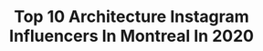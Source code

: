 ---
title: Top 10 Architecture Instagram Influencers In Montreal In 2020
description: >-
  Find top architecture Instagram influencers in Montreal in 2020. Most popular hashtags: #montreal #architecture #mtlmoments #explorecanada.
platform: Instagram
profiles:
  - username: "lashedarchitecture"
    fullname: >-
      la SHED architecture
    location: "Canada"
    followers: 9471
    engagement: 516
    commentsToLikes: 0.007836
    avatar: "https://scontent-lhr8-1.cdninstagram.com/v/t51.2885-19/s320x320/18299087_740078399486130_3407165884827959296_a.jpg?_nc_ht=scontent-lhr8-1.cdninstagram.com&_nc_ohc=ZZDZYApQhUEAX-H0fpj&oh=4b524829d2335176b28619fb36a8caf1&oe=5EAC08BD"
    verified: false
    hashtags: "#ilesdelamadeleine, #qu, #quebec, #montreal"
  - username: "house.blanche"
    fullname: >-
      Jessi Cummings
    location: "Canada"
    followers: 41671
    engagement: 380
    commentsToLikes: 0.010263
    avatar: "https://scontent-ams4-1.cdninstagram.com/v/t51.2885-19/s320x320/69564737_499278644139493_2403867533141606400_n.jpg?_nc_ht=scontent-ams4-1.cdninstagram.com&_nc_ohc=7WDholUJ76UAX9D0DKL&oh=ce32a7b3d9e70f2fbf0b216c2f453b82&oe=5EB06A20"
    verified: false
    hashtags: "#flowers, #bedroom, #exterior, #pretty"
  - username: "montreal"
    fullname: >-
      Tourisme Montréal
    location: "Canada"
    followers: 272354
    engagement: 219
    commentsToLikes: 0.006208
    avatar: "https://scontent-frx5-1.cdninstagram.com/v/t51.2885-19/s320x320/91134998_4141727999174501_8101813667638542336_n.jpg?_nc_ht=scontent-frx5-1.cdninstagram.com&_nc_ohc=3XkX__fCzBUAX_Ib-0o&oh=4c3a14da58d31dff66d6787568111f34&oe=5EB3ACA8"
    verified: false
    hashtags: "#rainbow, #light, #mtlmoments, #streetart"
  - username: "montrealismes"
    fullname: >-
      Vincent Brillant
    location: "Canada"
    followers: 63862
    engagement: 143
    commentsToLikes: 0.009192
    avatar: "https://scontent-ams4-1.cdninstagram.com/v/t51.2885-19/10601957_692651100812444_459413758_a.jpg?_nc_ht=scontent-ams4-1.cdninstagram.com&_nc_ohc=rnBA6WQ1aMwAX_95xFz&oh=e47bcb0776bd9682787ee75412e31b25&oe=5EB206CE"
    verified: false
    hashtags: "#straightfacade, #shotoniphone, #ondejeune, #plateaumontroyal"
  - username: "prissworldwide"
    fullname: >-
      Hey it’s PRISS 🖤🖤
    location: "Canada"
    followers: 2173
    engagement: 1493
    commentsToLikes: 0.074921
    avatar: "https://scontent-ams4-1.cdninstagram.com/v/t51.2885-19/s320x320/83249414_197146678009300_1029454998871736320_n.jpg?_nc_ht=scontent-ams4-1.cdninstagram.com&_nc_ohc=L9sJtpVKfNEAX8edN-9&oh=68688e42f24040ac67c7051feaba5293&oe=5ED88EAD"
    verified: false
    hashtags: "#meditation, #night, #photographer, #bluemood"
  - username: "yan_mtl"
    fullname: >-
      Yannick
    location: "Canada"
    followers: 2739
    engagement: 2512
    commentsToLikes: 0.084712
    avatar: "https://scontent-ams4-1.cdninstagram.com/v/t51.2885-19/s320x320/21435525_124656378269331_8696686790121095168_a.jpg?_nc_ht=scontent-ams4-1.cdninstagram.com&_nc_ohc=Xzbg7oG8r7wAX_rx0zJ&oh=8b852634da2a46c6ab96295a15e3c833&oe=5EBA8B7A"
    verified: false
    hashtags: "#fatalframes, #unlimitedminimal, #mtlprodigies, #paris"
  - username: "simonlachapelle"
    fullname: >-
      Simon Lachapelle
    location: "Canada"
    followers: 21088
    engagement: 847
    commentsToLikes: 0.045108
    avatar: "https://scontent-ams4-1.cdninstagram.com/v/t51.2885-19/s320x320/16230815_1223363524379460_7437399724644106240_a.jpg?_nc_ht=scontent-ams4-1.cdninstagram.com&_nc_ohc=ljFwgLqqElQAX-SylHu&oh=cf6714c01f962420f26b918149b947e6&oe=5EB8E9B3"
    verified: false
    hashtags: "#symmetricalmobs, #moodygrams, #creativeoptic, #beautifuldestinations"
  - username: "contrailsphotography"
    fullname: >-
      Matthew Lee
    location: "Canada"
    followers: 76551
    engagement: 404
    commentsToLikes: 0.014459
    avatar: "https://scontent-ams4-1.cdninstagram.com/v/t51.2885-19/s150x150/62483737_495455254594738_7308365730112602112_n.jpg?_nc_ht=scontent-ams4-1.cdninstagram.com&_nc_ohc=6rQszIiZRdAAX8DV7_F&oh=d61753751ea8eb4eb2f5717244bc4066&oe=5EBAC39C"
    verified: false
    hashtags: "#newzealand, #quebec, #prattandwhitney, #tbt"
  - username: "tomstockdale48"
    fullname: >-
      tom stockdale
    location: "Canada"
    followers: 15125
    engagement: 232
    commentsToLikes: 0.031815
    avatar: "https://scontent-ams4-1.cdninstagram.com/v/t51.2885-19/s320x320/44492825_271210336922480_5853864240594550784_n.jpg?_nc_ht=scontent-ams4-1.cdninstagram.com&_nc_ohc=Wf_UpXAbJlwAX8UvOfg&oh=e6cda5ceb2fbbdb37956864b47acdd64&oe=5EB2CBC9"
    verified: false
    hashtags: "#reflection, #ig, #beard, #beardlife"
  - username: "allo.melo"
    fullname: >-
      Mélodie Bouchard
    location: "Canada"
    followers: 6017
    engagement: 833
    commentsToLikes: 0.061220
    avatar: "https://scontent-lhr8-1.cdninstagram.com/v/t51.2885-19/s320x320/67442722_752553488497734_7353482321447616512_n.jpg?_nc_ht=scontent-lhr8-1.cdninstagram.com&_nc_ohc=5rZ2r8yrVWsAX9OH_qY&oh=c6eb356ff316f32935acbe3b92ed301f&oe=5EBB2C4E"
    verified: false
    hashtags: "#illo, #valentinesday, #noel, #womenempowerment"
---